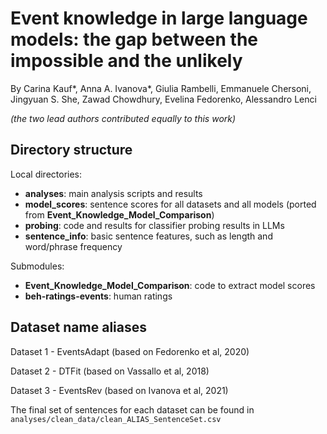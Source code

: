 # Event knowledge in large language models: the gap between the impossible and the unlikely

By Carina Kauf*, Anna A. Ivanova*, Giulia Rambelli, Emmanuele Chersoni, Jingyuan S. She, Zawad Chowdhury, Evelina Fedorenko, Alessandro Lenci

*(the two lead authors contributed equally to this work)*

## Directory structure

Local directories:
* **analyses**: main analysis scripts and results
* **model_scores**: sentence scores for all datasets and all models (ported from **Event_Knowledge_Model_Comparison**)
* **probing**: code and results for classifier probing results in LLMs
* **sentence_info**: basic sentence features, such as length and word/phrase frequency

Submodules:
* **Event_Knowledge_Model_Comparison**: code to extract model scores 
* **beh-ratings-events**: human ratings

## Dataset name aliases
Dataset 1 - EventsAdapt (based on Fedorenko et al, 2020)

Dataset 2 - DTFit (based on Vassallo et al, 2018)

Dataset 3 - EventsRev (based on Ivanova et al, 2021)

The final set of sentences for each dataset can be found in `analyses/clean_data/clean_ALIAS_SentenceSet.csv`
